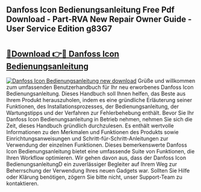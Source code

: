 ## Danfoss Icon Bedienungsanleitung Free Pdf Download - Part-RVA New Repair Owner Guide - User Service Edition g83G7

# <h2><a href="http://df5v47.blite.top/?on=Danfoss+Icon+Bedienungsanleitung">🔗Download 👉🔴 Danfoss Icon Bedienungsanleitung</a></h2>

[![Danfoss Icon Bedienungsanleitung new download](https://i.imgur.com/lujVjoI.png)](http://df5v47.blite.top/?on=Danfoss+Icon+Bedienungsanleitung)
Grüße und willkommen zum umfassenden Benutzerhandbuch für Ihr neu erworbenes Danfoss Icon Bedienungsanleitung. Dieses Handbuch soll Ihnen helfen, das Beste aus Ihrem Produkt herauszuholen, indem es eine gründliche Erläuterung seiner Funktionen, des Installationsprozesses, der Bedienungsanleitung, der Wartungstipps und der Verfahren zur Fehlerbehebung enthält. Bevor Sie Ihr Danfoss Icon Bedienungsanleitung in Betrieb nehmen, nehmen Sie sich die Zeit, dieses Handbuch gründlich durchzulesen. Es enthält wertvolle Informationen zu den Merkmalen und Funktionen des Produkts sowie Einrichtungsanweisungen und Schritt-für-Schritt-Anleitungen zur Verwendung der einzelnen Funktionen. Dieses bemerkenswerte Danfoss Icon Bedienungsanleitung bietet eine umfassende Suite von Funktionen, die Ihren Workflow optimieren. Wir gehen davon aus, dass der Danfoss Icon BedienungsanleitungD ein zuverlässiger Begleiter auf Ihrem Weg zur Beherrschung der Verwendung Ihres neuen Gadgets war. Sollten Sie Hilfe oder Klärung benötigen, zögern Sie bitte nicht, unser Support-Team zu kontaktieren.
